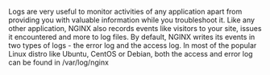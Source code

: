 Logs are very useful to monitor activities of any application apart from providing you with valuable information while you troubleshoot it. Like any other application, NGINX also records events like visitors to your site, issues it encountered and more to log files.
By default, NGINX writes its events in two types of logs - the error log and the access log. In most of the popular Linux distro like Ubuntu, CentOS or Debian, both the access and error log can be found in /var/log/nginx